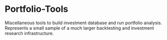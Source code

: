 # Portfolio-Tools

Miscellaneous tools to build investment database and run portfolio analysis.
Represents a small sample of a much larger backtesting and investment research 
infrastructure.
